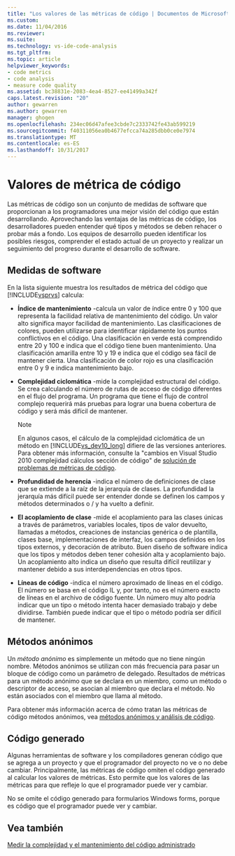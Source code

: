 ```yaml
---
title: "Los valores de las métricas de código | Documentos de Microsoft"
ms.custom: 
ms.date: 11/04/2016
ms.reviewer: 
ms.suite: 
ms.technology: vs-ide-code-analysis
ms.tgt_pltfrm: 
ms.topic: article
helpviewer_keywords:
- code metrics
- code analysis
- measure code quality
ms.assetid: bc38831e-2083-4ea4-8527-ee41499a342f
caps.latest.revision: "20"
author: gewarren
ms.author: gewarren
manager: ghogen
ms.openlocfilehash: 234ec06d47afee3cbde7c2333742fe43ab599219
ms.sourcegitcommit: f40311056ea0b4677efcca74a285dbb0ce0e7974
ms.translationtype: MT
ms.contentlocale: es-ES
ms.lasthandoff: 10/31/2017
---
```

# <a name="code-metrics-values"></a>Valores de métrica de código
Las métricas de código son un conjunto de medidas de software que proporcionan a los programadores una mejor visión del código que están desarrollando. Aprovechando las ventajas de las métricas de código, los desarrolladores pueden entender qué tipos y métodos se deben rehacer o probar más a fondo. Los equipos de desarrollo pueden identificar los posibles riesgos, comprender el estado actual de un proyecto y realizar un seguimiento del progreso durante el desarrollo de software.  
  
## <a name="software-measurements"></a>Medidas de software  
 En la lista siguiente muestra los resultados de métrica del código que [!INCLUDE[vsprvs](../code-quality/includes/vsprvs_md.md)] calcula:  
  
-   **Índice de mantenimiento** -calcula un valor de índice entre 0 y 100 que representa la facilidad relativa de mantenimiento del código. Un valor alto significa mayor facilidad de mantenimiento. Las clasificaciones de colores, pueden utilizarse para identificar rápidamente los puntos conflictivos en el código. Una clasificación en verde está comprendido entre 20 y 100 e indica que el código tiene buen mantenimiento. Una clasificación amarilla entre 10 y 19 e indica que el código sea fácil de mantener cierta. Una clasificación de color rojo es una clasificación entre 0 y 9 e indica mantenimiento bajo.  
  
-   **Complejidad ciclomática** -mide la complejidad estructural del código. Se crea calculando el número de rutas de acceso de código diferentes en el flujo del programa. Un programa que tiene el flujo de control complejo requerirá más pruebas para lograr una buena cobertura de código y será más difícil de mantener.  
  
    > [!NOTE]
    >  En algunos casos, el cálculo de la complejidad ciclomática de un método en [!INCLUDE[vs_dev10_long](../code-quality/includes/vs_dev10_long_md.md)] difiere de las versiones anteriores. Para obtener más información, consulte la "cambios en Visual Studio 2010 complejidad cálculos sección de código" de [solución de problemas de métricas de código](../code-quality/troubleshooting-code-metrics-issues.md).  
  
-   **Profundidad de herencia** -indica el número de definiciones de clase que se extiende a la raíz de la jerarquía de clases. La profundidad la jerarquía más difícil puede ser entender donde se definen los campos y métodos determinados o / y ha vuelto a definir.  
  
-   **El acoplamiento de clase** -mide el acoplamiento para las clases únicas a través de parámetros, variables locales, tipos de valor devuelto, llamadas a métodos, creaciones de instancias genérica o de plantilla, clases base, implementaciones de interfaz, los campos definidos en los tipos externos, y decoración de atributo. Buen diseño de software indica que los tipos y métodos deben tener cohesión alta y acoplamiento bajo. Un acoplamiento alto indica un diseño que resulta difícil reutilizar y mantener debido a sus interdependencias en otros tipos.  
  
-   **Líneas de código** -indica el número aproximado de líneas en el código. El número se basa en el código IL y, por tanto, no es el número exacto de líneas en el archivo de código fuente. Un número muy alto podría indicar que un tipo o método intenta hacer demasiado trabajo y debe dividirse. También puede indicar que el tipo o método podría ser difícil de mantener.  
  
## <a name="anonymous-methods"></a>Métodos anónimos  
 Un *método anónimo* es simplemente un método que no tiene ningún nombre. Métodos anónimos se utilizan con más frecuencia para pasar un bloque de código como un parámetro de delegado. Resultados de métricas para un método anónimo que se declara en un miembro, como un método o descriptor de acceso, se asocian al miembro que declara el método. No están asociados con el miembro que llama al método.  
  
 Para obtener más información acerca de cómo tratan las métricas de código métodos anónimos, vea [métodos anónimos y análisis de código](../code-quality/anonymous-methods-and-code-analysis.md).  
  
## <a name="generated-code"></a>Código generado  
 Algunas herramientas de software y los compiladores generan código que se agrega a un proyecto y que el programador del proyecto no ve o no debe cambiar. Principalmente, las métricas de código omiten el código generado al calcular los valores de métricas. Esto permite que los valores de las métricas para que refleje lo que el programador puede ver y cambiar.  
  
 No se omite el código generado para formularios Windows forms, porque es código que el programador puede ver y cambiar.  
  
## <a name="see-also"></a>Vea también  
 [Medir la complejidad y el mantenimiento del código administrado](../code-quality/measuring-complexity-and-maintainability-of-managed-code.md)